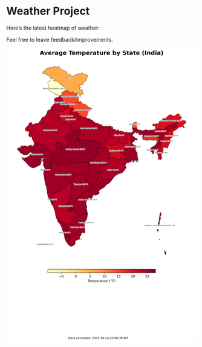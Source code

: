 # Weather Project

Here’s the latest heatmap of weather:

Feel free to leave feedback/improvements.

![India Heatmap](docs/assets/india_heatmap.png?v=F11DB2)
